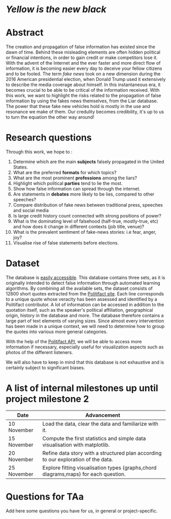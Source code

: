 # *Yellow is the new black*

# Abstract
The creation and propagation of false information has existed since the dawn of time.
Behind these misleading elements are often hidden political or financial intentions, in order to gain credit or make competitors lose it.
With the advent of the Internet and the ever faster and more direct flow of information, it is becoming easier every day to deceive your fellow citizens and to be fooled.
The term *fake news* took on a new dimension during the 2016 American presidential election, when Donald Trump used it extensively to describe the media coverage about himself. In this instantaneous era, it becomes crucial to be able to be critical of the information received. With this work, we want to highlight the risks related to the propagation of false information by using the fakes news themselves, from the Liar database. The power that these fake new vehicles hold is mostly in the use and resonance we make of them. Our credulity becomes credibility, it's up to us to turn the equation the other way around!

# Research questions
Through this work, we hope to :
1. Determine which are the main **subjects** falsely propagated in the United States.
1. What are the preferred **formats** for which topics?
1. What are the most prominent **professions** among the liars?
1. Highlight which political **parties** tend to lie the most.
1. Show how false information can spread through the internet.
1. Are statements in **debates** more likely to be lies, compared to other speeches?
1. Compare distribution of fake news between traditional press, speeches and social media
1. Is large credit history count connected with strong positions of power?
1. What is the dominating level of falsehood (half-true, mostly-true, etc) and how does it change in different contexts (job title, venue)?
1. What is the prevalent sentiment of fake-news stories: i.e fear, anger, joy?
1. Visualise rise of false statements before elections.



# Dataset
The database is [easily accessible](https://www.cs.ucsb.edu/~william/data/liar_dataset.zip). This database contains three sets, as it is originally intended to detect false information through automated learning algorithms.
By combining all the available sets, the dataset consists of 12800 short quotes extracted from the [Politifact site](https://www.politifact.com/truth-o-meter/).
Each line corresponds to a unique quote whose veracity has been assessed and identified by a Politifact contributor.
A lot of information can be accessed in addition to the quotation itself, such as the speaker's political affiliation, geographical origin, history in the database and more.
The database therefore contains a large part of text elements of varying sizes. Since almost every intervention has been made in a unique context, we will need to determine how to group the quotes into various more general categories.

With the help of the [Politifact API](https://www.politifact.com//api/v/2/statement/2635/?format=json), we will be able to access more information if necessary, especially useful for visualization aspects such as photos of the different listeners.

We will also have to keep in mind that this database is not exhaustive and is certainly subject to significant biases.

# A list of internal milestones up until project milestone 2

| Date        | Advancement |
| ----------- |-------------|
| 10 November | Load the data, clear the data and familiarize with it. |
| 15 November | Compute the first statistics and simple data visualisation with matplotlib. |
| 20 November | Refine data story with a structured plan according to our exploration of the data.      |
| 25 November | Explore fitting visualisation types (graphs,chord diagrams,maps) for each question. |

# Questions for TAa
Add here some questions you have for us, in general or project-specific.
